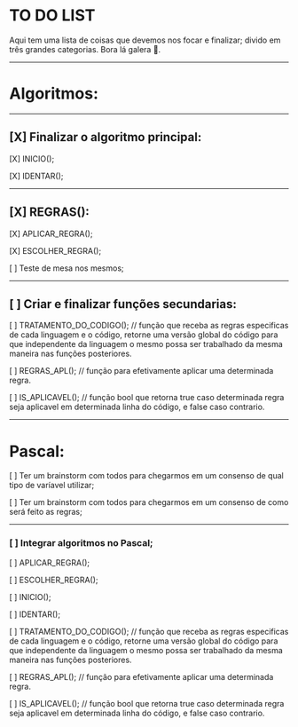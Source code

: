 # TO DO LIST
Aqui tem uma lista de coisas que devemos nos focar e finalizar; divido em três grandes categorias. Bora lá galera :tada:.
***
# Algoritmos:
***
##   [X] Finalizar o algoritmo principal:
[X] INICIO();

[X] IDENTAR();
***
##      [X] REGRAS():
[X] APLICAR_REGRA();

[X] ESCOLHER_REGRA();

[ ] Teste de mesa nos mesmos;
***
##   [ ] Criar e finalizar funções secundarias:

[ ] TRATAMENTO_DO_CODIGO();   // função que receba as regras especificas de cada linguagem e o código, retorne uma versão global do código para que independente da linguagem o mesmo possa ser trabalhado da mesma maneira nas funções posteriores.

[ ] REGRAS_APL();   // função para efetivamente aplicar uma determinada regra.

[ ] IS_APLICAVEL();   // função bool que retorna true caso determinada regra seja aplicavel em determinada linha do código, e false caso contrario.

***
# Pascal:
[ ] Ter um brainstorm com todos para chegarmos em um consenso de qual tipo de varíavel utilizar;

[ ] Ter um brainstorm com todos para chegarmos em um consenso de como será feito as regras;

***
### [ ] Integrar algoritmos no Pascal;
[ ] APLICAR_REGRA();

[ ] ESCOLHER_REGRA();

[ ] INICIO();

[ ] IDENTAR();

[ ] TRATAMENTO_DO_CODIGO();   // função que receba as regras especificas de cada linguagem e o código, retorne uma versão global do código para que independente da linguagem o mesmo possa ser trabalhado da mesma maneira nas funções posteriores.

[ ] REGRAS_APL();   // função para efetivamente aplicar uma determinada regra.

[ ] IS_APLICAVEL();   // função bool que retorna true caso determinada regra seja aplicavel em determinada linha do código, e false caso contrario.
